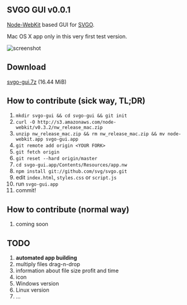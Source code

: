 ## SVGO GUI v0.0.1

[Node-WebKit](https://github.com/rogerwang/node-webkit) based GUI for [SVGO](https://github.com/svg/svgo).

Mac OS X app only in this very first test version.

![screenshot](https://raw.github.com/svg/svgo-gui/master/screenshot.png)

## Download

[svgo-gui.7z](https://dl.dropbox.com/s/4k1kerm14pbrcly/svgo-gui.7z?dl=1) (16.44 MiB)

## How to contribute (sick way, TL;DR)

1. `mkdir svgo-gui && cd svgo-gui && git init`
2. `curl -O http://s3.amazonaws.com/node-webkit/v0.3.2/nw_release_mac.zip`
3. `unzip nw_release_mac.zip && rm nw_release_mac.zip && mv node-webkit.app svgo-gui.app` 
4. `git remote add origin <YOUR FORK>`
5. `git fetch origin`
6. `git reset --hard origin/master`
7. `cd svgo-gui.app/Contents/Resources/app.nw`
8. `npm install git://github.com/svg/svgo.git`
9. edit `index.html`, `styles.css` or `script.js`
10. run `svgo-gui.app`
11. commit!

## How to contribute (normal way)

1. coming soon


## TODO

1. **automated app building**
2. multiply files drag-n-drop
3. information about file size profit and time
4. icon
5. Windows version
6. Linux version
7. …